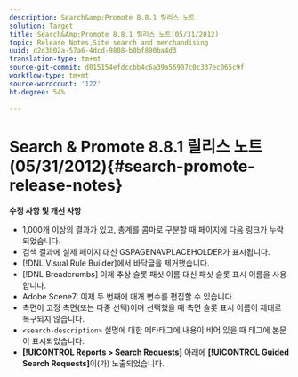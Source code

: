 ```yaml
---
description: Search&amp;Promote 8.8.1 릴리스 노트.
solution: Target
title: Search&Amp;Promote 8.8.1 릴리스 노트(05/31/2012)
topic: Release Notes,Site search and merchandising
uuid: d2d3b02a-57a6-4dcd-9808-b0bf890ba4d3
translation-type: tm+mt
source-git-commit: d015154efdccbb4c6a39a56907c0c337ec065c9f
workflow-type: tm+mt
source-wordcount: '122'
ht-degree: 54%

---
```



# Search &amp; Promote 8.8.1 릴리스 노트(05/31/2012){#search-promote-release-notes}

**수정 사항 및 개선 사항**

* 1,000개 이상의 결과가 있고, 총계를 콤마로 구분할 때 페이지에 다음 링크가 누락되었습니다.
* 검색 결과에 실제 페이지 대신 GSPAGENAVPLACEHOLDER가 표시됩니다.
* [!DNL Visual Rule Builder]에서 바닥글을 제거했습니다.
* [!DNL Breadcrumbs] 이제 추상 슬롯 패싯 이름 대신 패싯 슬롯 표시 이름을 사용합니다.
* Adobe Scene7: 이제 두 번째에 매개 변수를 편집할 수 있습니다.
* 측면이 고정 측면(또는 다중 선택)이며 선택했을 때 측면 슬롯 표시 이름이 제대로 복구되지 않습니다.
* `<search-description>` 설명에 대한 메타태그에 내용이 비어 있을 때 태그에 본문이 표시되었습니다.
* **[!UICONTROL Reports > Search Requests]** 아래에 **[!UICONTROL Guided Search Requests]**&#x200B;이(가) 노출되었습니다.

